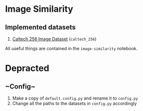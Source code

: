 # Image Similarity

## Implemented datasets

1. [Caltech 256 Image Dataset](https://www.kaggle.com/jessicali9530/caltech256) (`caltech_256`)

All useful things are contained in the `image-similarity` notebook.


# Depracted
## ~Config~

1. Make a copy of `default.config.py` and rename it to `config.py`
2. Change all the paths to the datasets in `config.py` accordingly

